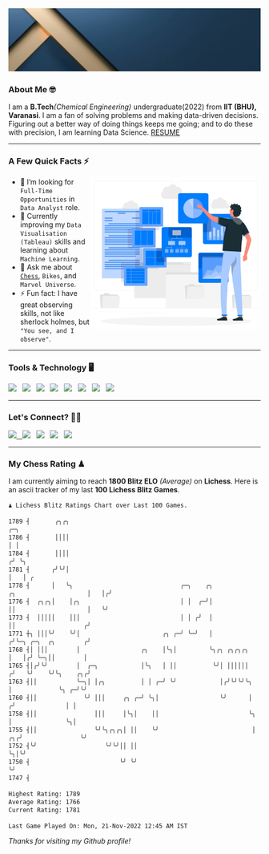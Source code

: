   <img src= "https://github.com/Laxman-Lakhan/Laxman-Lakhan/blob/master/Assets/Header.gif">

### About Me 🤓

I am a **B.Tech**_(Chemical Engineering)_ undergraduate(2022) from **IIT (BHU), Varanasi**. I am a fan of solving problems and making data-driven decisions. Figuring out a better way of doing things keeps me going; and to do these with precision, I am learning Data Science.
[RESUME](https://drive.google.com/file/d/1UIOoogRLj5eGQFQBkuvMmTISZVdl2Ok7/view?usp=sharing)

---

### A Few Quick Facts ⚡️
<img align="right" alt="Coding" width="340" src="https://github.com/Laxman-Lakhan/Laxman-Lakhan/blob/master/Assets/Data_Vector.jpg">   

- 🤝 I’m looking for `Full-Time Opportunities` in `Data Analyst` role.
- 📖 Currently improving my `Data Visualisation (Tableau)` skills and learning about `Machine Learning`.
- 💬 Ask me about [`Chess`](https://lichess.org/@/YourKingIsInDanger), `Bikes`, and `Marvel Universe`.
- ⚡️ Fun fact: I have great observing skills, not like sherlock holmes, but `"You see, and I observe"`.

---
### Tools & Technology 🖥

<img src="https://img.shields.io/badge/Python-white?logo=Python&logoColor=ColorName&style=ShieldStyle" /> &nbsp;
<img src="https://img.shields.io/badge/MySQL-white?logo=MySQL&logoColor=ColorName&style=ShieldStyle" /> &nbsp;
<img src="https://img.shields.io/badge/Tableau-white?logo=Tableau&logoColor=ColorName&style=ShieldStyle" /> &nbsp;
<img src="https://img.shields.io/badge/Excel-white?logo=Microsoft+Excel&logoColor=196F3D&style=ShieldStyle" /> &nbsp;
<img src="https://img.shields.io/badge/Jupyter-white?logo=Jupyter&logoColor=ColorName&style=ShieldStyle" /> &nbsp;
<img src="https://img.shields.io/badge/pandas-white?logo=Pandas&logoColor=000080&style=ShieldStyle" /> &nbsp;
<img src="https://img.shields.io/badge/numpy-white?logo=Numpy&logoColor=85C1E9&style=ShieldStyle" /> &nbsp;
<img src="https://img.shields.io/badge/scikit learn-white?logo=Scikit+Learn&logoColor=ColorName&style=ShieldStyle" /> &nbsp;



---

### Let's Connect? 🫳🏻

<a href="mailto:laxmansingh.lakhan@gmail.com"> <img src="https://img.icons8.com/fluent/48/000000/gmail.png" width="3.5%"/> &nbsp;
[<img src="https://img.icons8.com/color/48/000000/linkedin.png" width="3.5%"/>](https://www.linkedin.com/in/laxman-lakhan/)  &nbsp;
[<img src="https://img.icons8.com/fluent/48/000000/facebook-new.png" width="3.5%"/>](https://www.facebook.com/s.laxmanlakhan/)  &nbsp;
[<img src="https://img.icons8.com/fluent/48/000000/instagram-new.png" width="3.5%"/>](https://www.instagram.com/laxman.lakhan/)  &nbsp;
[<img src="https://img.icons8.com/color/48/000000/twitter.png" width="3.5%"/>](https://twitter.com/laxman__lakhan)  &nbsp;

 ---
  
### My Chess Rating ♟
  
I am currently aiming to reach **1800 Blitz ELO** *(Average)* on **Lichess**. Here is an ascii tracker of my last **100 Lichess Blitz Games**.

  ```
  ♟︎ 𝙻𝚒𝚌𝚑𝚎𝚜𝚜 𝙱𝚕𝚒𝚝𝚣 𝚁𝚊𝚝𝚒𝚗𝚐𝚜 𝙲𝚑𝚊𝚛𝚝 𝚘𝚟𝚎𝚛 𝙻𝚊𝚜𝚝 𝟷00 𝙶𝚊𝚖𝚎𝚜.
  
1789 ┤       ╭╮╭╮                                                                                  ╭─╮
1786 ┤       ││││                                                                                  │ │
1784 ┤       ││││                                                                                 ╭╯ ╰╮
1781 ┤      ╭╯╰╯│                                                                                 │   │ ╭
1778 ┤      │   ╰╮                              ╭─╮    ╭╮                   ╭╮                    │   │╭╯
1776 ┤  ╭╮╭╮│    │╭╮                            │ │  ╭─╯│                   ││                    │   ╰╯
1773 ┤  │││││    │││                            │ │ ╭╯  │                   ││                   ╭╯
1771 ┼╮ │││╰╯    ╰╯│                       ╭╮ ╭─╯ ╰─╯   │                  ╭╯╰─╮ ╭─╮  ╭╮        ╭╯
1768 ┤│ │││        │                 ╭╮    │╰╮│         ╰╮╭╮ ╭╮╭╮╭╮        │   │╭╯ ╰─╮││        │
1765 ┤│╭╯╰╯        │  ╭─╮            │╰╮   │ ││          ╰╯│ ││││││       ╭╯   ╰╯    ╰╯╰╮    ╭╮╭╯
1763 ┤││           ╰─╮│ │╭╮          │ │ ╭─╯ ╰╯            │╭╯╰╯╰╯╰╮      │             ╰╮ ╭─╯╰╯
1760 ┤││             ╰╯ │││     ╭╮ ╭─╯ ╰╮│                 ╰╯      │     ╭╯              │ │
1758 ┤││                │││     │╰╮│    ││                         ╰╮    │               ╰╮│
1755 ┤││                ╰╯╰╮╭╮╭╮│ ││    ╰╯                          │ ╭╮╭╯                ╰╯
1752 ┤╰╯                   ╰╯╰╯││ ││                                ╰╮│╰╯
1750 ┤                         ╰╯ ╰╯                                 ╰╯
1747 ┤ 

Highest Rating: 1789
Average Rating: 1766
Current Rating: 1781 

Last Game Played On: Mon, 21-Nov-2022 12:45 AM IST
  ```
  
  
*Thanks for visiting my Github profile!*
